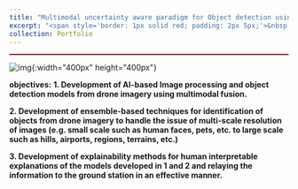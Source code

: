 ```yaml
---
title: "Multimodal uncertainty aware paradigm for Object detection using XAI"
excerpt: "<span style='border: 1px solid red; padding: 2px 5px;'>&nbsp;**Indo-Italy Bilateral Research Mobility Grant (DST-Italian Ministry of Foreign Affairs)**&nbsp;</span>"
collection: Portfolio
---
```

<hr style="border-top: 1px solid red; margin: 1em 0;">

![img](/ameyjoshi.github.io/images/DST_2.jpg){:width="400px" height="400px"}

**objectives:**
**1. Development of AI-based Image processing and object detection models from drone imagery using multimodal fusion.**

**2. Development of ensemble-based techniques for identification of objects from drone imagery to handle the issue of multi-scale resolution of images
(e.g. small scale such as human faces, pets, etc. to large scale such as hills, airports, regions, terrains, etc.)**

**3. Development of explainability methods for human interpretable explanations of the models developed in 1 and 2 and relaying the information
to the ground station in an effective manner.**


